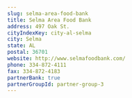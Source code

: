 ```yaml
---
slug: selma-area-food-bank
title: Selma Area Food Bank
address: 497 Oak St.
cityIndexKey: city-al-selma
city: Selma
state: AL
postal: 36701
website: http://www.selmafoodbank.com/
phone: 334-872-4111
fax: 334-872-4183
partnerBank: true
partnerGroupId: partner-group-3
---
```

